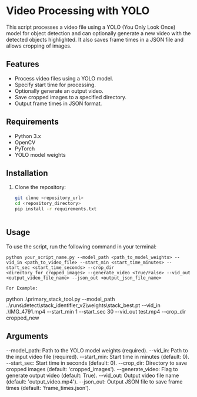 # Video Processing with YOLO

This script processes a video file using a YOLO (You Only Look Once) model for object detection and can optionally generate a new video with the detected objects highlighted. It also saves frame times in a JSON file and allows cropping of images.

## Features

- Process video files using a YOLO model.
- Specify start time for processing.
- Optionally generate an output video.
- Save cropped images to a specified directory.
- Output frame times in JSON format.

## Requirements

- Python 3.x
- OpenCV
- PyTorch
- YOLO model weights

## Installation

1. Clone the repository:
   ```bash
   git clone <repository_url>
   cd <repository_directory>
   pip install -r requirements.txt

   

## Usage

To use the script, run the following command in your terminal:

```
python your_script_name.py --model_path <path_to_model_weights> --vid_in <path_to_video_file> --start_min <start_time_minutes> --start_sec <start_time_seconds> --crop_dir <directory_for_cropped_images> --generate_video <True/False> --vid_out <output_video_file_name> --json_out <output_json_file_name>

For Example:
```
python .\primary_stack_tool.py --model_path ..\runs\detect\stack_identifier_v2\weights\stack_best.pt --vid_in .\IMG_4791.mp4 --start_min 1 --start_sec 30 --vid_out test.mp4 --crop_dir cropped_new


## Arguments
--model_path: Path to the YOLO model weights (required).
--vid_in: Path to the input video file (required).
--start_min: Start time in minutes (default: 0).
--start_sec: Start time in seconds (default: 0).
--crop_dir: Directory to save cropped images (default: 'cropped_images').
--generate_video: Flag to generate output video (default: True).
--vid_out: Output video file name (default: 'output_video.mp4').
--json_out: Output JSON file to save frame times (default: 'frame_times.json').